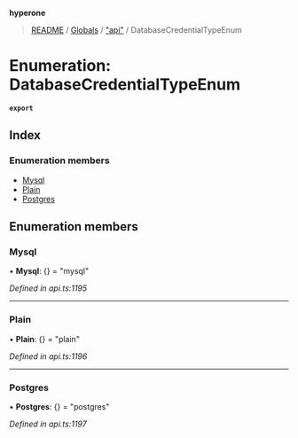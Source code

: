 **hyperone**

> [README](../README.md) / [Globals](../globals.md) / ["api"](../modules/_api_.md) / DatabaseCredentialTypeEnum

# Enumeration: DatabaseCredentialTypeEnum

**`export`** 

## Index

### Enumeration members

* [Mysql](_api_.databasecredentialtypeenum.md#mysql)
* [Plain](_api_.databasecredentialtypeenum.md#plain)
* [Postgres](_api_.databasecredentialtypeenum.md#postgres)

## Enumeration members

### Mysql

•  **Mysql**: {} = "mysql"

*Defined in api.ts:1195*

___

### Plain

•  **Plain**: {} = "plain"

*Defined in api.ts:1196*

___

### Postgres

•  **Postgres**: {} = "postgres"

*Defined in api.ts:1197*
